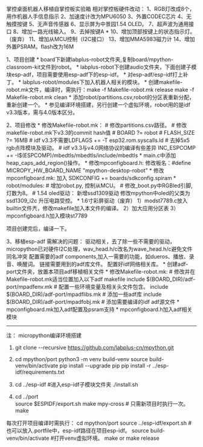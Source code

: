 掌控桌面机器人移植自掌控板实验箱
相对掌控板硬件改动：
    1、RGB灯改成8个，用作机器人手信息指示
    2、加速度计改为MPU6050
    3、外置CODEC芯片
    4、无触摸按键
    5、无声音传感器
    6、显示屏为中景园1.54 OLED。
    7、超声波为通用接口
    8、增加一路光线输入。
    9、去掉按键A
    * 10、增加顶部按键上的状态指示灯。（废弃）
    11、增加从MCU控制（I2C接口）
    13、增加MMA5983磁力计
    14、增加外置PSRAM。flash改为16M

1、项目创建
    * board下新建labplus-robot文件夹,复制board/mpython-classroom-kit文件到robot。
    * labplus-robot下创建audio文件夹，下面创建子模块esp-adf，项目需要使用esp-adf下的esp-idf。
    * 对esp-adf/esp-idf打上补丁。
    * labplus-robot/modules下加入机器人相关的模块。 
    * 创建makefile-robot.mk文件，编译时，需执行：make -f Makefile-robot.mk release  make -f Makefile-robot.mk clean
    * 添加robot/partitions.csv,robot的分区表重新分配，重新创建一个。
    * 参见编译环境搭建，另行创建一个虚拟环境，robot用的是idf v3.3版本，需与4.0版本区分。

2、项目修改
    * 修改Makefile-robot.mk：
        # 修改partitions.csv路径。
        # 修改makefile-robot.mk下v3.3的commit hash值
        # BOARD ?= robot
        # FLASH_SIZE ?= 16MB
        # idf v3.3不需要LDFLAGS += -T esp32.rom.syscalls.ld
        # 去掉5x5 rgb点阵模块及驱动。
        # idf v3.3与v4.0网络协议的编译有些差异
          INC_ESPCOMP += -I$(ESPCOMP)/mbedtls/mbedtls/include/mbedtls
    * main.c中添加heap_caps_add_region()操作。
    * 修改mpconfigboard.h:
        修改板名：#define MICROPY_HW_BOARD_NAME "mpython-desktop-robot"
    * 修改mpconfigboard.mk:
        加入 SDKCONFIG += boards/sdkconfig.spiram
    * robot/modules:
        # 增加robot.py, 控制从MCU。
        # 修改_boot.py中RGBled引脚, 灯数为8。
        # 1.54 oled驱动：
            新增ssd1309驱动
            修改mpython中oled的父类为ssd1309_i2c
            升压电路受控。
    * 1.6寸彩屏驱动（废弃）
        1）modst7789.c放入builtin文件兲，修改makefile加入本文件的编译。
        2）加大应用分区表
        3）mpconfigboard.h加入模块st7789

项目创建完后，编译一下。

3、移植esp-adf
    需解决的问题：
        驱动相关，去了除一些不需要的驱动，micropython已对硬件I2C处理，wav_head.h/c改名为wave_head.h/c避免文件同名冲突
        配置需要的adf components,加入一需要的功能，如dueros、播放、录音、唤醒词。
        链接需要用到的adf库文件。
        配置好idf网络相关库。
    * 创建adf-port文件夹，放置本项目adf移植相关文件
    * 修改Makefile-robot.mk:
        # 修改并在Makefile-robot.mk适当位置加入以下adf makefile
            include $(BOARD_DIR)/adf-port/mpadfenv.mk  # 配置一些环境变量及相关头文件包含。
            include $(BOARD_DIR)/adf-port/mpadflibs.mk # 添加一些adf库
            include $(BOARD_DIR)/adf-port/mpadfobj.mk  # 添加需要编译的idf adf源文件
    * mpconfigboard.mk加入adf配置及psram支持
    * mpconfigboard.h加入adf相关模块

------------------------------------------------------------------
注：
micropython编译环境搭建
1. git clone --recursive https://github.com/labplus-cn/mpython.git
  
2. cd mpython/port
   python3 -m venv build-venv
   source build-venv/bin/activate
   pip install --upgrade pip
   pip install -r ../esp-idf/requirements.txt
   
3. cd ../esp-idf #进入esp-idf子模块文件夹
   ./install.sh

4. cd ../port   
   source $ESPIDF/export.sh
   make mpy-cross # 只需新项目时执行一次。
   make
   
每次打开项目编译时需执行：
   cd mpython/port
   source ../esp-idf/export.sh #也可以放入.portfile中，esp-idf路径在项目esp-idf。
   source build-venv/bin/activate #打开venv虚拟环境。
   make or make release